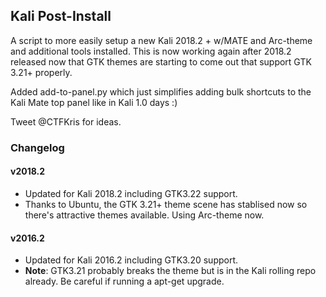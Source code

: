 Kali Post-Install
-----------------

A script to more easily setup a new Kali 2018.2 + w/MATE and Arc-theme and additional tools installed. This is now working again after 2018.2 released now that GTK themes are starting to come out that support GTK 3.21+ properly.

Added add-to-panel.py which just simplifies adding bulk shortcuts to the Kali Mate top panel like in Kali 1.0 days :)

Tweet @CTFKris for ideas.

### Changelog

#### v2018.2

- Updated for Kali 2018.2 including GTK3.22 support.
- Thanks to Ubuntu, the GTK 3.21+ theme scene has stablised now so there's attractive themes available. Using Arc-theme now.

#### v2016.2

- Updated for Kali 2016.2 including GTK3.20 support.
- **Note**: GTK3.21 probably breaks the theme but is in the Kali rolling repo already. Be careful if running a apt-get upgrade.
